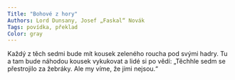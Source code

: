 ```yaml
---
Title: "Bohové z hory"
Authors: Lord Dunsany, Josef „Faskal“ Novák
Tags: povídka, překlad
Color: gray
---
```

Každý z těch sedmi bude mít kousek zeleného roucha pod svými hadry. Tu a tam bude náhodou kousek vykukovat a lidé si po vědí: „Těchhle sedm se přestrojilo za žebráky. Ale my víme, že jimi nejsou.“
